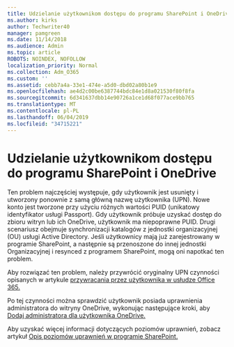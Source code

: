 ```yaml
---
title: Udzielanie użytkownikom dostępu do programu SharePoint i OneDrive
ms.author: kirks
author: Techwriter40
manager: pamgreen
ms.date: 11/14/2018
ms.audience: Admin
ms.topic: article
ROBOTS: NOINDEX, NOFOLLOW
localization_priority: Normal
ms.collection: Adm_O365
ms.custom: ''
ms.assetid: cebb7a4a-33e1-474e-a5d0-dbd02a80b1e9
ms.openlocfilehash: ae4d2c00be6387744bdc84e1d8a021530f80f8fa
ms.sourcegitcommit: 6d341637dbb14e90726a1ce1d68f077ace9bb765
ms.translationtype: MT
ms.contentlocale: pl-PL
ms.lasthandoff: 06/04/2019
ms.locfileid: "34715221"
---
```

# <a name="give-users-access-to-sharepoint-and-onedrive"></a>Udzielanie użytkownikom dostępu do programu SharePoint i OneDrive

<p><span style="mso-bidi-font-family: Calibri; mso-bidi-theme-font: minor-latin;">Ten problem najczęściej występuje, gdy użytkownik jest usunięty i utworzony ponownie z samą główną nazwę użytkownika (UPN). Nowe konto jest tworzone przy użyciu różnych wartości PUID (unikatowy identyfikator usługi Passport). Gdy użytkownik próbuje uzyskać dostęp do zbioru witryn lub ich OneDrive, użytkownik ma niepoprawne PUID. Drugi scenariusz obejmuje synchronizacji katalogów z jednostki organizacyjnej (OU) usługi Active Directory. Jeśli użytkownicy mają już zarejestrowany w programie SharePoint, a następnie są przenoszone do innej jednostki Organizacyjnej i resynced z programem SharePoint, mogą oni napotkać ten problem.</span></p> <p><span style="mso-bidi-font-family: Calibri; mso-bidi-theme-font: minor-latin;">Aby rozwiązać ten problem, należy przywrócić oryginalny UPN czynności opisanych w artykule <a href="https://docs.microsoft.com/en-us/office365/admin/add-users/restore-user?view=o365-worldwide">przywracania przez użytkownika w usłudze Office 365.</a></span></p> <p><span style="mso-bidi-font-family: Calibri; mso-bidi-theme-font: minor-latin;">Po tej czynności można sprawdzić użytkownik posiada uprawnienia administratora do witryny OneDrive, wykonując następujące kroki, aby <a href="https://docs.microsoft.com/en-us/sharepoint/manage-user-profiles?redirectSourcePath=%252fen-us%252farticle%252fmanage-user-profiles-in-the-sharepoint-admin-center-494bec9c-6654-41f0-920f-f7f937ea9723#add-and-remove-admins-for-a-users-onedrive">Dodaj administratora dla użytkownika OneDrive.</a></span></p> <p><span style="mso-bidi-font-family: Calibri; mso-bidi-theme-font: minor-latin;">Aby uzyskać więcej informacji dotyczących poziomów uprawnień, zobacz artykuł <a href="https://docs.microsoft.com/en-us/sharepoint/understanding-permission-levels">Opis poziomów uprawnień w programie SharePoint.</a>&nbsp;</span></p>
